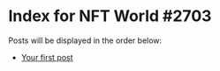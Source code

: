 # Index for NFT World #2703
Posts will be displayed in the order below:

- [Your first post](./001-first.md)

